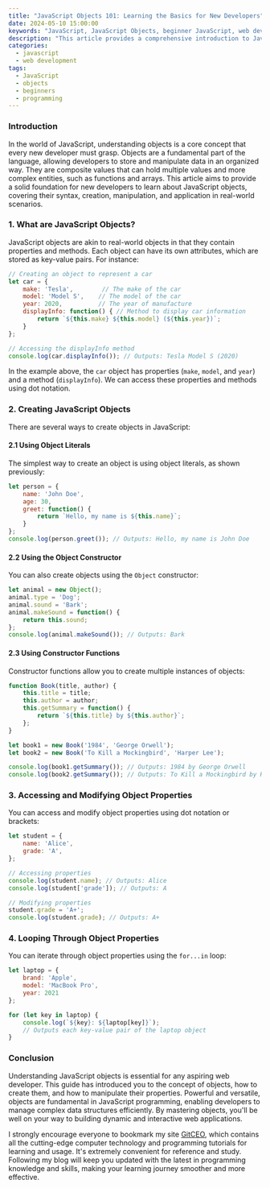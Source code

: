 ```yaml
---
title: "JavaScript Objects 101: Learning the Basics for New Developers"
date: 2024-05-10 15:00:00
keywords: "JavaScript, JavaScript Objects, beginner JavaScript, web development, programming tutorials"
description: "This article provides a comprehensive introduction to JavaScript objects, designed for new developers looking to grasp the basics of this fundamental aspect of the language. It covers what objects are, how to create them, how to access and manipulate properties, and the importance of objects in JavaScript programming. With detailed code examples and step-by-step instructions, readers will gain the confidence needed to use JavaScript objects in their web development projects. Understanding objects is crucial for mastering JavaScript, as they are the backbone of data manipulation in this dynamic programming environment. Join us to explore the functionality, syntax, and usage patterns of JavaScript objects today!"
categories:
  - javascript
  - web development
tags:
  - JavaScript
  - objects
  - beginners
  - programming
---
```


### Introduction

In the world of JavaScript, understanding objects is a core concept that every new developer must grasp. Objects are a fundamental part of the language, allowing developers to store and manipulate data in an organized way. They are composite values that can hold multiple values and more complex entities, such as functions and arrays. This article aims to provide a solid foundation for new developers to learn about JavaScript objects, covering their syntax, creation, manipulation, and application in real-world scenarios. 

<!-- more -->

### 1. What are JavaScript Objects?

JavaScript objects are akin to real-world objects in that they contain properties and methods. Each object can have its own attributes, which are stored as key-value pairs. For instance:
```javascript
// Creating an object to represent a car
let car = {
    make: 'Tesla',        // The make of the car
    model: 'Model S',    // The model of the car
    year: 2020,          // The year of manufacture
    displayInfo: function() { // Method to display car information
        return `${this.make} ${this.model} (${this.year})`;
    }
};

// Accessing the displayInfo method
console.log(car.displayInfo()); // Outputs: Tesla Model S (2020)
```
In the example above, the `car` object has properties (`make`, `model`, and `year`) and a method (`displayInfo`). We can access these properties and methods using dot notation.

### 2. Creating JavaScript Objects

There are several ways to create objects in JavaScript:

#### 2.1 Using Object Literals

The simplest way to create an object is using object literals, as shown previously:
```javascript
let person = {
    name: 'John Doe',
    age: 30,
    greet: function() {
        return `Hello, my name is ${this.name}`;
    }
};
console.log(person.greet()); // Outputs: Hello, my name is John Doe
```

#### 2.2 Using the Object Constructor

You can also create objects using the `Object` constructor:
```javascript
let animal = new Object();
animal.type = 'Dog';
animal.sound = 'Bark';
animal.makeSound = function() {
    return this.sound;
};
console.log(animal.makeSound()); // Outputs: Bark
```

#### 2.3 Using Constructor Functions

Constructor functions allow you to create multiple instances of objects:
```javascript
function Book(title, author) {
    this.title = title;
    this.author = author;
    this.getSummary = function() {
        return `${this.title} by ${this.author}`;
    };
}

let book1 = new Book('1984', 'George Orwell');
let book2 = new Book('To Kill a Mockingbird', 'Harper Lee');

console.log(book1.getSummary()); // Outputs: 1984 by George Orwell
console.log(book2.getSummary()); // Outputs: To Kill a Mockingbird by Harper Lee
```

### 3. Accessing and Modifying Object Properties

You can access and modify object properties using dot notation or brackets:
```javascript
let student = {
    name: 'Alice',
    grade: 'A',
};

// Accessing properties
console.log(student.name); // Outputs: Alice
console.log(student['grade']); // Outputs: A

// Modifying properties
student.grade = 'A+';
console.log(student.grade); // Outputs: A+
```

### 4. Looping Through Object Properties

You can iterate through object properties using the `for...in` loop:
```javascript
let laptop = {
    brand: 'Apple',
    model: 'MacBook Pro',
    year: 2021
};

for (let key in laptop) {
    console.log(`${key}: ${laptop[key]}`); 
    // Outputs each key-value pair of the laptop object
}
```

### Conclusion

Understanding JavaScript objects is essential for any aspiring web developer. This guide has introduced you to the concept of objects, how to create them, and how to manipulate their properties. Powerful and versatile, objects are fundamental in JavaScript programming, enabling developers to manage complex data structures efficiently. By mastering objects, you'll be well on your way to building dynamic and interactive web applications.

I strongly encourage everyone to bookmark my site [GitCEO](https://gitceo.com), which contains all the cutting-edge computer technology and programming tutorials for learning and usage. It's extremely convenient for reference and study. Following my blog will keep you updated with the latest in programming knowledge and skills, making your learning journey smoother and more effective.